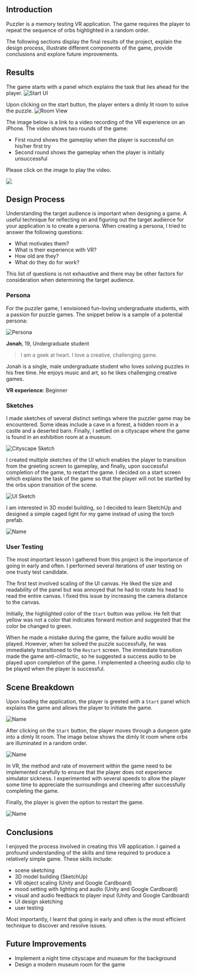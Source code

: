 ## Introduction
Puzzler is a memory testing VR application. The game requires the player to repeat the sequence of orbs highlighted in a random order.

The following sections display the final results of the project, explain the design process, illustrate different components of the game, provide conclusions and explore future improvements. 
 
## Results

The game starts with a panel which explains the task that lies ahead for the player.
![](media/vrstart.png?raw=true "Start UI")

Upon clicking on the start button, the player enters a dimly lit room to solve the puzzle.
![](media/vrroomviewcenter.png?raw=true "Room View")

The image below is a link to a video recording of the VR experience on an iPhone. The video shows two rounds of the game:
- First round shows the gameplay when the player is successful on his/her first try
- Second round shows the gameplay when the player is initially unsuccessful

Please click on the image to play the video.

[![](https://img.youtube.com/vi/pZc5vHyaPdE/0.jpg)](https://www.youtube.com/watch?v=pZc5vHyaPdE "VR Experience on iPhone")

## Design Process

Understanding the target audience is important when designing a game. A useful technique for reflecting on and figuring out the target audience for your application is to create a persona. When creating a persona, I tried to answer the following questions:
- What motivates them?
- What is their experience with VR?
- How old are they?
- What do they do for work?

This list of questions is not exhaustive and there may be other factors for consideration when determining the target audience.
 
### Persona

For the puzzler game, I envisioned fun-loving undergraduate students, with a passion for puzzle games. The snippet below is a sample of a potential persona:

![](media/persona.png?raw=true "Persona")

**Jonah**, 19, Undergraduate student

>I am a geek at heart. I love a creative, challenging game.

Jonah is a single, male undergraduate student who loves solving puzzles in his free time. He enjoys music and art, so he likes challenging creative games.

**VR experience**: Beginner

### Sketches

I made sketches of several distinct settings where the puzzler game may be encountered. Some ideas include a cave in a forest, a hidden room in a castle and a deserted barn. Finally, I settled on a cityscape where the game is found in an exhibition room at a museum.

![](media/cityscape.jpg?raw=true "Cityscape Sketch")

I created multiple sketches of the UI which enables the player to transition from the greeting screen to gameplay, and finally, upon successful completion of the game, to restart the game. I decided on a start screen which explains the task of the game so that the player will not be startled by the orbs upon transition of the scene.

![](media/uisketches.png?raw=true "UI Sketch")

I am interested in 3D model building, so I decided to learn SketchUp and designed a simple caged light for my game instead of using the torch prefab. 

![](media/gamelight.png?raw=true "Name")

### User Testing

The most important lesson I gathered from this project is the importance of going in early and often. I performed several iterations of user testing on one trusty test candidate.

The first test involved scaling of the UI canvas. He liked the size and readability of the panel but was annoyed that he had to rotate his head to read the entire canvas. I fixed this issue by increasing the camera distance to the canvas.

Initially, the highlighted color of the ```Start``` button was yellow. He felt that yellow was not a color that indicates forward motion and suggested that the color be changed to green.

When he made a mistake during the game, the failure audio would be played. However, when he solved the puzzle successfully, he was immediately transitioned to the ```Restart``` screen. The immediate transition made the game anti-climactic, so he suggested a success audio to be played upon completion of the game. I implemented a cheering audio clip to be played when the player is successful.

## Scene Breakdown

Upon loading the application, the player is greeted with a ```Start``` panel which explains the game and allows the player to initiate the game.

![](media/startscene.png?raw=true "Name")

After clicking on the ```Start``` button, the player moves through a dungeon gate into a dimly lit room. The image below shows the dimly lit room where orbs are illuminated in a random order.

![](media/playscene.png?raw=true "Name")

In VR, the method and rate of movement within the game need to be implemented carefully to ensure that the player does not experience simulator sickness. I experimented with several speeds to allow the player some time to appreciate the surroundings and cheering after successfully completing the game.

Finally, the player is given the option to restart the game.

![](media/restartscene.png?raw=true "Name")

## Conclusions

I enjoyed the process involved in creating this VR application. I gained a profound understanding of the skills and time required to produce a relatively simple game. These skills include: 
- scene sketching
- 3D model building (SketchUp)
- VR object scaling (Unity and Google Cardboard)
- mood setting with lighting and audio (Unity and Google Cardboard)
- visual and audio feedback to player input (Unity and Google Cardboard)
- UI design sketching
- user testing

Most importantly, I learnt that going in early and often is the most efficient technique to discover and resolve issues. 

## Future Improvements

- Implement a night time cityscape and museum for the background
- Design a modern museum room for the game